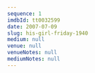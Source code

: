 ```yaml
---
sequence: 1
imdbId: tt0032599
date: 2007-07-09
slug: his-girl-friday-1940
medium: null
venue: null
venueNotes: null
mediumNotes: null
---
```


